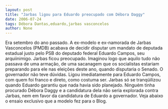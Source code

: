 ```yaml
---
layout: post
title: "Jarbas ligou para Eduardo preocupado com Débora Daggy"
date: 2006-07-24
tags: Débora Dantas,eduardo,jarbas vasconcelos
author: None
---
```


Era setembro do ano passado. A ex-modelo e ex-namorada de Jarbas Vasconcelos (PMDB) acabava de decidir disputar um mandato de deputada estadual justo pelo PSB do deputado federal Eduardo Campos, seu arquiinimigo.
Jarbas ficou preocupado. Imaginou logo que aquilo tudo não passava de uma armação, de uma sacanagem que os socialistas estariam preparando para ele nas eleições deste ano, quando disputaria o Senado.
O governador não teve dúvidas. Ligou imediatamente para Eduardo Campos, com quem foi franco e direto, como costuma ser. 
Jarbas só se tranqüilizou quando Eduardo garantiu que nada havia sido planejado. Ninguém tinha procurado Débora Daggy e a candidatura dela não seria explorada contra Jarbas,&nbsp;nem em favor da candidatura de Eduardo a governador.
Veja abaixo o ensaio exclusivo que a modelo fez para o Blog. 